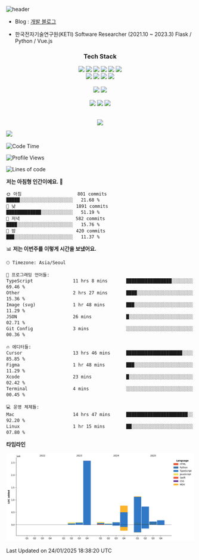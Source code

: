 ![header](https://capsule-render.vercel.app/api?type=soft&color=auto&height=150&section=header&text=HANGYU&fontSize=70&animation=twinkling)


- Blog : [개발 블로그](https://ruehan.org)
 
- 한국전자기술연구원(KETI) Software Researcher (2021.10 ~ 2023.3) Flask / Python / Vue.js

<h3 align="center"> Tech Stack </h3>
<p align="center">
  <img src="https://img.shields.io/badge/HTML-E34F26?style=flat-square&logo=HTML5&logoColor=white"/></a>
<img src="https://img.shields.io/badge/CSS-1572B6?style=flat-square&logo=CSS3&logoColor=white"/></a>
<img src="https://img.shields.io/badge/JavaScript-F7DF1E?style=flat-square&logo=JavaScript&logoColor=white"/></a>
<img src="https://img.shields.io/badge/Java-007396?style=flat-square&logo=Java&logoColor=white"/></a>
<img src="https://img.shields.io/badge/React-61DAFB?style=flat-square&logo=React&logoColor=white"/></a>
<img src="https://img.shields.io/badge/Next-000000?style=flat-square&logo=Next.js&logoColor=white"/></a>
<br>
<img src="https://img.shields.io/badge/Remix-000000?style=flat-square&logo=Remix&logoColor=white"/></a>
<img src="https://img.shields.io/badge/Python-3776AB?style=flat-square&logo=Python&logoColor=white"/></a>
<img src="https://img.shields.io/badge/Flask-000000?style=flat-square&logo=Flask&logoColor=white"/></a>
<img src="https://img.shields.io/badge/MySQL-4479A1?style=flat-square&logo=MySQL&logoColor=white"/></a>

<br>
<br>
<img src="https://img.shields.io/badge/Android Studio-3DDC84?style=flat-square&logo=Android Studio&logoColor=white"/></a>
<img src="https://img.shields.io/badge/Visual Studio Code-007ACC?style=flat-square&logo=Visual Studio Code&logoColor=white"/></a>
<br>
<br>
<img src="https://img.shields.io/badge/macOS-000000?style=flat-square&logo=macOS&logoColor=white"/></a>
<img src="https://img.shields.io/badge/Windows-0078D6?style=flat-square&logo=Windows&logoColor=white"/></a>
<img src="https://img.shields.io/badge/Ubuntu-E95420?style=flat-square&logo=Ubuntu&logoColor=white"/></a>
<br>
<br>

</p>

<p align="center">
  <img align="center" src="https://github-readme-stats.vercel.app/api?username=ruehan&theme=cobalt&show_icons=true" />
</p>

![](https://gh-hits.nomadcoders.workers.dev/view?username=ruehan)

 <!--START_SECTION:waka-->
![Code Time](http://img.shields.io/badge/Code%20Time-1%2C736%20hrs%2033%20mins-blue)

![Profile Views](http://img.shields.io/badge/Profile%20Views-9-blue)

![Lines of code](https://img.shields.io/badge/%EC%A0%80%EB%8A%94%20%EC%97%AC%ED%83%9C%EA%B9%8C%EC%A7%80%20-3.9%20million%20%EC%A4%84%EC%9D%98%20%EC%BD%94%EB%93%9C%EB%A5%BC%20%EC%9E%91%EC%84%B1%ED%96%88%EC%96%B4%EC%9A%94.-blue)

**저는 아침형 인간이에요. 🐤** 

```text
🌞 아침                     801 commits         █████░░░░░░░░░░░░░░░░░░░░   21.68 % 
🌆 낮　                     1891 commits        █████████████░░░░░░░░░░░░   51.19 % 
🌃 저녁                     582 commits         ████░░░░░░░░░░░░░░░░░░░░░   15.76 % 
🌙 밤　                     420 commits         ███░░░░░░░░░░░░░░░░░░░░░░   11.37 % 
```


📊 **저는 이번주를 이렇게 시간을 보냈어요.** 

```text
🕑︎ Timezone: Asia/Seoul

💬 프로그래밍 언어들: 
TypeScript               11 hrs 8 mins       █████████████████░░░░░░░░   69.46 % 
Other                    2 hrs 27 mins       ████░░░░░░░░░░░░░░░░░░░░░   15.36 % 
Image (svg)              1 hr 48 mins        ███░░░░░░░░░░░░░░░░░░░░░░   11.29 % 
JSON                     26 mins             █░░░░░░░░░░░░░░░░░░░░░░░░   02.71 % 
Git Config               3 mins              ░░░░░░░░░░░░░░░░░░░░░░░░░   00.36 % 

🔥 에디터들: 
Cursor                   13 hrs 46 mins      █████████████████████░░░░   85.85 % 
Figma                    1 hr 48 mins        ███░░░░░░░░░░░░░░░░░░░░░░   11.29 % 
Xcode                    23 mins             █░░░░░░░░░░░░░░░░░░░░░░░░   02.42 % 
Terminal                 4 mins              ░░░░░░░░░░░░░░░░░░░░░░░░░   00.45 % 

💻 운영 체제들: 
Mac                      14 hrs 47 mins      ███████████████████████░░   92.20 % 
Linux                    1 hr 15 mins        ██░░░░░░░░░░░░░░░░░░░░░░░   07.80 % 
```

**타임라인**

![Lines of Code chart](https://raw.githubusercontent.com/ruehan/ruehan/main/assets/bar_graph.png)


 Last Updated on 24/01/2025 18:38:20 UTC
<!--END_SECTION:waka-->


  


